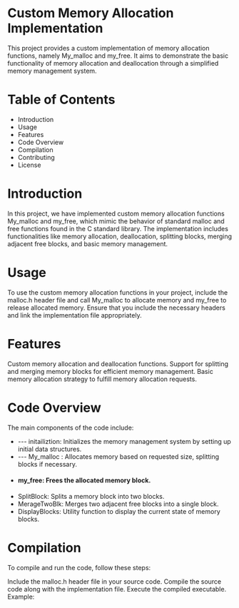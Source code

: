 # Custom Memory Allocation Implementation
This project provides a custom implementation of memory allocation functions, namely My_malloc and my_free. It aims to demonstrate the basic functionality of memory allocation and deallocation through a simplified memory management system.

# Table of Contents
- Introduction
- Usage
- Features
- Code Overview
- Compilation
- Contributing
- License
# Introduction
In this project, we have implemented custom memory allocation functions My_malloc and my_free, which mimic the behavior of standard malloc and free functions found in the C standard library. The implementation includes functionalities like memory allocation, deallocation, splitting blocks, merging adjacent free blocks, and basic memory management.

# Usage
To use the custom memory allocation functions in your project, include the malloc.h header file and call My_malloc to allocate memory and my_free to release allocated memory. Ensure that you include the necessary headers and link the implementation file appropriately.

# Features
Custom memory allocation and deallocation functions.
Support for splitting and merging memory blocks for efficient memory management.
Basic memory allocation strategy to fulfill memory allocation requests.
# Code Overview
The main components of the code include:

* --- initailiztion: Initializes the memory management system by setting up initial data structures.
* --- My_malloc : Allocates memory based on requested size, splitting blocks if necessary.
* #### my_free: Frees the allocated memory block.
* SplitBlock: Splits a memory block into two blocks.
* MerageTwoBlk: Merges two adjacent free blocks into a single block.
* DisplayBlocks: Utility function to display the current state of memory blocks.
# Compilation
To compile and run the code, follow these steps:

Include the malloc.h header file in your source code.
Compile the source code along with the implementation file.
Execute the compiled executable.
Example:
